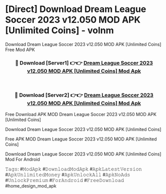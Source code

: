 # [Direct] Download Dream League Soccer 2023 v12.050 MOD APK [Unlimited Coins] - volnm
Download Dream League Soccer 2023 v12.050 MOD APK [Unlimited Coins] Free Mod APK

<div align="center">
<h3>🔴 Download [Server1] 👉👉 <a href="https://apk-comot.site?title=Dream_League_Soccer_2023_v12.050_MOD_APK_[Unlimited_Coins]">Dream League Soccer 2023 v12.050 MOD APK [Unlimited Coins] Mod Apk</a></h3><br>

<h3>🔴 Download [Server2] 👉👉 <a href="https://apk-comot.site?title=Dream_League_Soccer_2023_v12.050_MOD_APK_[Unlimited_Coins]">Dream League Soccer 2023 v12.050 MOD APK [Unlimited Coins] Mod Apk</a></h3>
</div>


Free Download APK MOD Dream League Soccer 2023 v12.050 MOD APK [Unlimited Coins]

Download Dream League Soccer 2023 v12.050 MOD APK [Unlimited Coins] 

Free APK MOD Dream League Soccer 2023 v12.050 MOD APK [Unlimited Coins] 

Download Dream League Soccer 2023 v12.050 MOD APK [Unlimited Coins] Mod For Android

𝚃𝚊𝚐𝚜: #𝙼𝚘𝚍𝙰𝚙𝚔 #𝙳𝚘𝚠𝚗𝚕𝚘𝚊𝚍𝙼𝚘𝚍𝙰𝚙𝚔 #𝙰𝚙𝚔𝙻𝚊𝚝𝚎𝚜𝚝𝚅𝚎𝚛𝚜𝚒𝚘𝚗 #𝙰𝚙𝚔𝚄𝚗𝚕𝚒𝚖𝚒𝚝𝚎𝚍𝙼𝚘𝚗𝚎𝚢 #𝙰𝚙𝚔𝚄𝚗𝚕𝚘𝚌𝚔𝙰𝚕𝚕 #𝙰𝚙𝚔𝙽𝚘𝙰𝚍𝚜 #𝚄𝚗𝚕𝚘𝚌𝚔𝙿𝚛𝚎𝚖𝚒𝚞𝚖 #𝙵𝚘𝚛𝙰𝚗𝚍𝚛𝚘𝚒𝚍 #𝙵𝚛𝚎𝚎𝙳𝚘𝚠𝚗𝚕𝚘𝚊𝚍 #home_design_mod_apk